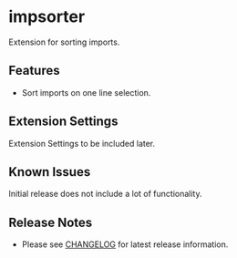 # impsorter

Extension for sorting imports.

## Features

* Sort imports on one line selection.

## Extension Settings

Extension Settings to be included later.

## Known Issues

Initial release does not include a lot of functionality.

## Release Notes

* Please see [CHANGELOG](CHANGELOG.md) for latest release information.
